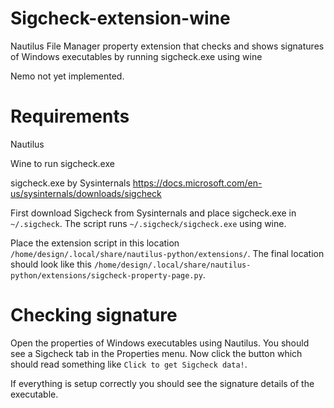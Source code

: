 # Sigcheck-extension-wine
Nautilus File Manager property extension that checks and shows signatures of Windows executables by running sigcheck.exe using wine

Nemo not yet implemented.

# Requirements
Nautilus

Wine to run sigcheck.exe

sigcheck.exe by Sysinternals https://docs.microsoft.com/en-us/sysinternals/downloads/sigcheck

First download Sigcheck from Sysinternals and place sigcheck.exe in `~/.sigcheck`. The script runs `~/.sigcheck/sigcheck.exe` using wine.

Place the extension script in this location `/home/design/.local/share/nautilus-python/extensions/`. The final location should look like this `/home/design/.local/share/nautilus-python/extensions/sigcheck-property-page.py`.

# Checking signature
Open the properties of Windows executables using Nautilus. You should see a Sigcheck tab in the Properties menu. Now click the button which should read something like `Click to get Sigcheck data!`.

If everything is setup correctly you should see the signature details of the executable.
